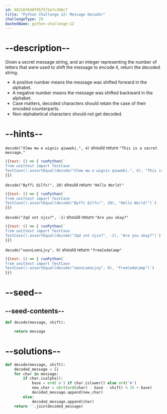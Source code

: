 ```yaml
---
id: 68216f040f957572e7c340c7
title: "Python Challenge 12: Message Decoder"
challengeType: 29
dashedName: python-challenge-12
---
```


# --description--

Given a secret message string, and an integer representing the number of letters that were used to shift the message to encode it, return the decoded string.

- A positive number means the message was shifted forward in the alphabet.
- A negative number means the message was shifted backward in the alphabet.
- Case matters, decoded characters should retain the case of their encoded counterparts.
- Non-alphabetical characters should not get decoded.

# --hints--

`decode("Xlmw mw e wigvix qiwweki.", 4)` should return `"This is a secret message."`

```js
({test: () => { runPython(`
from unittest import TestCase
TestCase().assertEqual(decode("Xlmw mw e wigvix qiwweki.", 4), "This is a secret message.")`)
}})
```

`decode("Byffi Qilfx!", 20)` should return `"Hello World!"`

```js
({test: () => { runPython(`
from unittest import TestCase
TestCase().assertEqual(decode("Byffi Qilfx!", 20), "Hello World!")`)
}})
```

`decode("Zqd xnt njzx?", -1)` should return `"Are you okay?"`

```js
({test: () => { runPython(`
from unittest import TestCase
TestCase().assertEqual(decode("Zqd xnt njzx?", -1), "Are you okay?")`)
}})
```

`decode("oannLxmnLjvy", 9)` should return `"freeCodeCamp"`

```js
({test: () => { runPython(`
from unittest import TestCase
TestCase().assertEqual(decode("oannLxmnLjvy", 9), "freeCodeCamp")`)
}})
```

# --seed--

## --seed-contents--

```py
def decode(message, shift):

    return message
```

# --solutions--

```py
def decode(message, shift):
    decoded_message = []
    for char in message:
        if char.isalpha():
            base = ord('a') if char.islower() else ord('A')
            new_char = chr((ord(char) - base - shift) % 26 + base)
            decoded_message.append(new_char)
        else:
            decoded_message.append(char)
    return ''.join(decoded_message)
```
